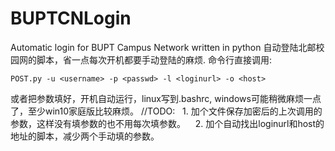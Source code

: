 # BUPTCNLogin
Automatic login for BUPT Campus Network written in python
自动登陆北邮校园网的脚本，省一点每次开机都要手动登陆的麻烦.
命令行直接调用:

    POST.py -u <username> -p <passwd> -l <loginurl> -o <host>
    
或者把参数填好，开机自动运行，linux写到.bashrc, windows可能稍微麻烦一点了，至少win10家庭版比较麻烦。
//TODO:
    1. 加个文件保存加密后的上次调用的参数，这样没有填参数的也不用每次填参数。
    2. 加个自动找出loginurl和host的地址的脚本，减少两个手动填的参数。
